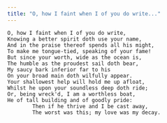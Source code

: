 ```yaml
---
title: "O, how I faint when I of you do write..."
---
```


	O, how I faint when I of you do write,
	Knowing a better spirit doth use your name,
	And in the praise thereof spends all his might,
	To make me tongue-tied, speaking of your fame!
	But since your worth, wide as the ocean is,
	The humble as the proudest sail doth bear,
	My saucy bark inferior far to his
	On your broad main doth wilfully appear.
	Your shallowest help will hold me up afloat,
	Whilst he upon your soundless deep doth ride;
	Or, being wreck'd, I am a worthless boat,
	He of tall building and of goodly pride:
			Then if he thrive and I be cast away,
			The worst was this; my love was my decay.

